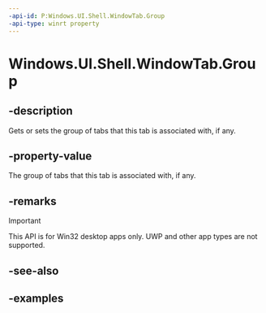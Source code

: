 ```yaml
---
-api-id: P:Windows.UI.Shell.WindowTab.Group
-api-type: winrt property
---
```


# Windows.UI.Shell.WindowTab.Group

<!--
public Windows.UI.Shell.WindowTabGroup Group { get; set; }
-->

## -description

Gets or sets the group of tabs that this tab is associated with, if any.

## -property-value

The group of tabs that this tab is associated with, if any.

## -remarks

> [!IMPORTANT]
> This API is for Win32 desktop apps only. UWP and other app types are not supported.

## -see-also

## -examples


